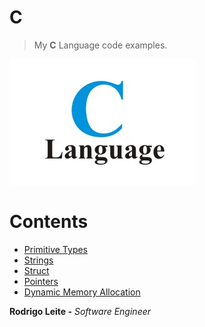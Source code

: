 # C

> My **C** Language code examples.

![title](res/c-language.jpg)

# Contents

 - [Primitive Types](primitive-types)
 - [Strings](string)
 - [Struct](struct)
 - [Pointers](pointers)
 - [Dynamic Memory Allocation](dynamic-allocation)

**Rodrigo Leite -** *Software Engineer*
